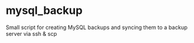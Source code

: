 # mysql_backup
Small script for creating MySQL backups and syncing them to a backup server via ssh &amp; scp
